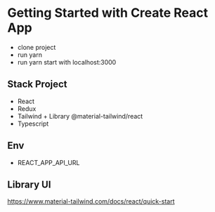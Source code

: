 # Getting Started with Create React App

- clone project
- run yarn
- run yarn start with localhost:3000

## Stack Project
- React
- Redux
- Tailwind + Library @material-tailwind/react
- Typescript
## Env
-  REACT_APP_API_URL
## Library UI
https://www.material-tailwind.com/docs/react/quick-start
